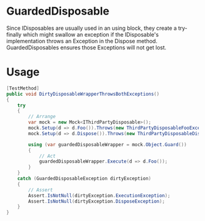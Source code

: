 # GuardedDisposable
Since IDisposables are usually used in an using block, they create a try-finally which might swallow an exception if the IDisposable's implementation throws an Exception in the Dispose method. GuardedDisposables ensures those Exceptions will not get lost.

# Usage
```C#
[TestMethod]
public void DirtyDisposableWrapperThrowsBothExceptions()
{
    try
    {
        // Arrange 
        var mock = new Mock<IThirdPartyDisposable>();
        mock.Setup(d => d.Foo()).Throws(new ThirdPartyDisposableFooException());
        mock.Setup(d => d.Dispose()).Throws(new ThirdPartyDisposableDisposeException());

        using (var guardedDisposableWrapper = mock.Object.Guard())
        {
            // Act
            guardedDisposableWrapper.Execute(d => d.Foo());
        }
    }
    catch (GuardedDisposableException dirtyException)
    {
        // Assert
        Assert.IsNotNull(dirtyException.ExecutionException);
        Assert.IsNotNull(dirtyException.DisposeException);
    }
}
```
